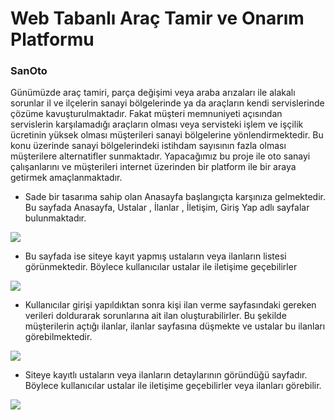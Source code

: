 # Web Tabanlı Araç Tamir ve Onarım Platformu
### SanOto

Günümüzde araç tamiri, parça değişimi veya araba arızaları ile alakalı sorunlar il ve ilçelerin sanayi bölgelerinde ya da araçların kendi servislerinde çözüme kavuşturulmaktadır. Fakat müşteri memnuniyeti açısından servislerin karşılamadığı araçların olması veya servisteki işlem ve işçilik ücretinin yüksek olması müşterileri sanayi bölgelerine yönlendirmektedir. Bu konu üzerinde sanayi bölgelerindeki istihdam sayısının fazla olması müşterilere alternatifler sunmaktadır. Yapacağımız bu proje ile oto sanayi çalışanlarını ve müşterileri internet üzerinden bir platform ile bir araya getirmek amaçlanmaktadır.



- Sade bir tasarıma sahip olan Anasayfa başlangıçta karşınıza gelmektedir. Bu sayfada Anasayfa, Ustalar , İlanlar , İletişim, Giriş Yap adlı sayfalar bulunmaktadır.

![](https://i.hizliresim.com/PZOkKu.jpg)


- Bu sayfada ise siteye kayıt yapmış ustaların veya ilanların listesi görünmektedir. Böylece kullanıcılar ustalar ile iletişime geçebilirler 

![](https://i.hizliresim.com/Gh2RjJ.jpg)


- Kullanıcılar girişi yapıldıktan sonra kişi ilan verme sayfasındaki gereken verileri doldurarak sorunlarına ait ilan oluşturabilirler. Bu şekilde müşterilerin açtığı ilanlar, ilanlar sayfasına düşmekte ve ustalar bu ilanları görebilmektedir. 

![](https://i.hizliresim.com/fspbQC.jpg)


- Siteye kayıtlı ustaların veya ilanların detaylarının göründüğü sayfadır. Böylece kullanıcılar ustalar ile iletişime geçebilirler veya ilanları görebilir.

![](https://i.hizliresim.com/Apcf0O.jpg)


